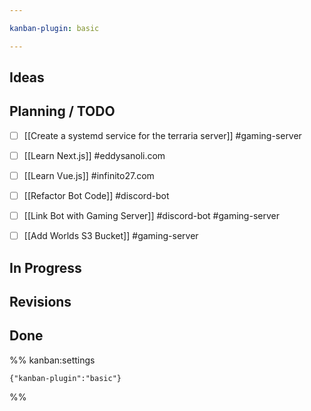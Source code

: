 ```yaml
---

kanban-plugin: basic

---
```


## Ideas



## Planning / TODO

- [ ] [[Create a systemd service for the terraria server]] #gaming-server
- [ ] [[Learn Next.js]] #eddysanoli.com
- [ ] [[Learn Vue.js]] #infinito27.com
- [ ] [[Refactor Bot Code]] #discord-bot
- [ ] [[Link Bot with Gaming Server]] #discord-bot #gaming-server
- [ ] [[Add Worlds S3 Bucket]] #gaming-server


## In Progress



## Revisions



## Done





%% kanban:settings
```
{"kanban-plugin":"basic"}
```
%%